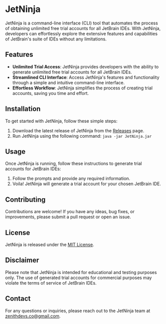 # JetNinja

JetNinja is a command-line interface (CLI) tool that automates the process of obtaining unlimited free trial accounts for all JetBrain IDEs. With JetNinja, developers can effortlessly explore the extensive features and capabilities of JetBrain's suite of IDEs without any limitations.

## Features

- **Unlimited Trial Access**: JetNinja provides developers with the ability to generate unlimited free trial accounts for all JetBrain IDEs.
- **Streamlined CLI Interface**: Access JetNinja's features and functionality through a simple and intuitive command-line interface.
- **Effortless Workflow**: JetNinja simplifies the process of creating trial accounts, saving you time and effort.

## Installation

To get started with JetNinja, follow these simple steps:

1. Download the latest release of JetNinja from the [Releases](https://github.com/ZenithSuite/JetNinja/releases) page.
2. Run JetNinja using the following command: `java -jar JetNinja.jar`

## Usage

Once JetNinja is running, follow these instructions to generate trial accounts for JetBrain IDEs:

1. Follow the prompts and provide any required information.
2. Voila! JetNinja will generate a trial account for your chosen JetBrain IDE.

## Contributing

Contributions are welcome! If you have any ideas, bug fixes, or improvements, please submit a pull request or open an issue.

## License

JetNinja is released under the [MIT License](https://github.com/ZenithSuite/JetNinja/blob/main/LICENSE).

## Disclaimer

Please note that JetNinja is intended for educational and testing purposes only. The use of generated trial accounts for commercial purposes may violate the terms of service of JetBrain IDEs.

## Contact

For any questions or inquiries, please reach out to the JetNinja team at zenithdevs.co@gmail.com.
